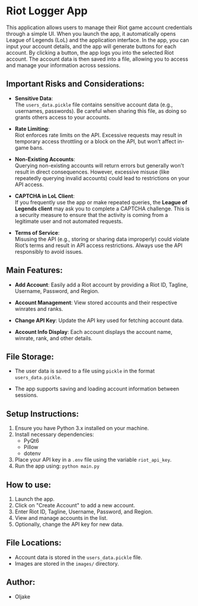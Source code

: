 # Riot Logger App

This application allows users to manage their Riot game account credentials through a simple UI. When you launch the app, it automatically opens League of Legends (LoL) and the application interface. In the app, you can input your account details, and the app will generate buttons for each account. By clicking a button, the app logs you into the selected Riot account. The account data is then saved into a file, allowing you to access and manage your information across sessions.

Important Risks and Considerations:
---------------------------------------

- **Sensitive Data**:  
  The `users_data.pickle` file contains sensitive account data (e.g., usernames, passwords). Be careful when sharing this file, as doing so grants others access to your accounts.

- **Rate Limiting**:  
  Riot enforces rate limits on the API. Excessive requests may result in temporary access throttling or a block on the API, but won’t affect in-game bans.

- **Non-Existing Accounts**:  
  Querying non-existing accounts will return errors but generally won't result in direct consequences. However, excessive misuse (like repeatedly querying invalid accounts) could lead to restrictions on your API access.

- **CAPTCHA in LoL Client**:  
  If you frequently use the app or make repeated queries, the **League of Legends client** may ask you to complete a CAPTCHA challenge. This is a security measure to ensure that the activity is coming from a legitimate user and not automated requests.

- **Terms of Service**:  
  Misusing the API (e.g., storing or sharing data improperly) could violate Riot’s terms and result in API access restrictions. Always use the API responsibly to avoid issues.


Main Features:
---------------------------------------
- **Add Account**: Easily add a Riot account by providing a Riot ID, Tagline, 
  Username, Password, and Region.
  
- **Account Management**: View stored accounts and their respective winrates 
  and ranks.
  
- **Change API Key**: Update the API key used for fetching account data.
    
- **Account Info Display**: Each account displays the account name, winrate, 
  rank, and other details.

File Storage:
---------------------------------------
- The user data is saved to a file using `pickle` in the format `users_data.pickle`.
  
- The app supports saving and loading account information between sessions.

Setup Instructions:
---------------------------------------
1. Ensure you have Python 3.x installed on your machine.
2. Install necessary dependencies:
    - PyQt6
    - Pillow
    - dotenv
3. Place your API key in a `.env` file using the variable `riot_api_key`.
4. Run the app using:
    `python main.py`

How to use:
---------------------------------------
1. Launch the app.
2. Click on "Create Account" to add a new account.
3. Enter Riot ID, Tagline, Username, Password, and Region.
4. View and manage accounts in the list.
5. Optionally, change the API key for new data.

File Locations:
---------------------------------------
- Account data is stored in the `users_data.pickle` file.
- Images are stored in the `images/` directory.

Author:
---------------------------------------
- Oljake
